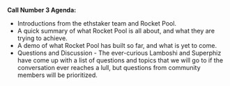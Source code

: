 **Call Number 3 Agenda:**

- Introductions from the ethstaker team and Rocket Pool.
- A quick summary of what Rocket Pool is all about, and what they are trying to achieve.
- A demo of what Rocket Pool has built so far, and what is yet to come.
- Questions and Discussion - The ever-curious Lamboshi and Superphiz have come up with a list of questions and topics that we will go to     if the conversation ever reaches a lull, but questions from community members will be prioritized.
